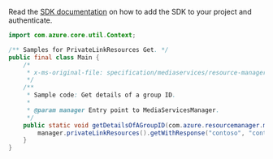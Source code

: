 Read the [SDK documentation](https://github.com/Azure/azure-sdk-for-java/blob/azure-resourcemanager-mediaservices_2.0.0/sdk/mediaservices/azure-resourcemanager-mediaservices/README.md) on how to add the SDK to your project and authenticate.

```java
import com.azure.core.util.Context;

/** Samples for PrivateLinkResources Get. */
public final class Main {
    /*
     * x-ms-original-file: specification/mediaservices/resource-manager/Microsoft.Media/stable/2021-06-01/examples/private-link-resources-get-by-name.json
     */
    /**
     * Sample code: Get details of a group ID.
     *
     * @param manager Entry point to MediaServicesManager.
     */
    public static void getDetailsOfAGroupID(com.azure.resourcemanager.mediaservices.MediaServicesManager manager) {
        manager.privateLinkResources().getWithResponse("contoso", "contososports", "keydelivery", Context.NONE);
    }
}
```
